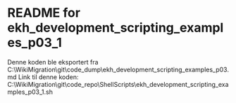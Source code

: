 # README for ekh_development_scripting_examples_p03_1
Denne koden ble eksportert fra C:\WikiMigration\git\code_dump\ekh_development_scripting_examples_p03.md
Link til denne koden: C:\WikiMigration\git\code_repo\ShellScripts\ekh_development_scripting_examples_p03_1.sh
